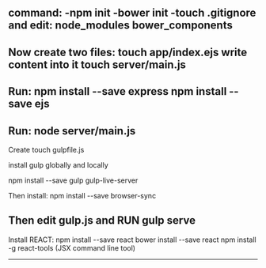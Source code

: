 command:
-npm init
-bower init
-touch .gitignore and edit: 
node_modules
bower_components
------------------------

Now create two files:
touch app/index.ejs write content into it
touch server/main.js
-------------------------

Run:
npm install --save express
npm install --save ejs
---------------------------

Run:
node server/main.js
---------------------------

Create touch gulpfile.js

install gulp globally and locally

npm install --save gulp gulp-live-server

Then install: npm install --save browser-sync

Then edit gulp.js and RUN gulp serve
---------------------------
Install REACT:
npm install --save react
bower install --save react
npm install -g react-tools  (JSX command line tool)

---------------------------
